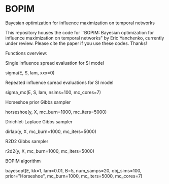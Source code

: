 # BOPIM
Bayesian optimization for influence maximization on temporal networks


This repository houses the code for ``BOPIM: Bayesian optimization for influence maximization on temporal networks" by Eric Yanchenko, currently under review. Please cite the paper if you use these codes. Thanks!


Functions overview:

Single influence spread evaluation for SI model

sigma(E, S, lam, xxx=0)


Repeated influence spread evaluations for SI model

sigma_mc(E, S, lam, nsims=100, mc_cores=7)


Horseshoe prior Gibbs sampler

horseshoe(y, X, mc_burn=1000, mc_iters=5000)


Dirichlet-Laplace Gibbs sampler

dirlap(y, X, mc_burn=1000, mc_iters=5000)


R2D2 Gibbs sampler

r2d2(y, X, mc_burn=1000, mc_iters=5000)


BOPIM algorithm

bayesopt(E, kk=1, lam=0.01, B=5, num_samps=20, obj_sims=100, prior="Horseshoe", mc_burn=1000, mc_iters=5000, mc_cores=7)
